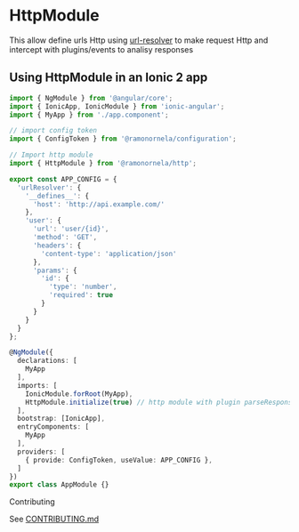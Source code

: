 # HttpModule

This allow define urls Http using [url-resolver](https://github.com/ramonornela/url-resolver) to make request Http and intercept with plugins/events to analisy responses

## Using HttpModule in an Ionic 2 app

```typescript
import { NgModule } from '@angular/core';
import { IonicApp, IonicModule } from 'ionic-angular';
import { MyApp } from './app.component';

// import config token
import { ConfigToken } from '@ramonornela/configuration';

// Import http module
import { HttpModule } from '@ramonornela/http';

export const APP_CONFIG = {
  'urlResolver': {
    '__defines__': {
      'host': 'http://api.example.com/'
    },
    'user': {
      'url': 'user/{id}',
      'method': 'GET',
      'headers': {
        'content-type': 'application/json'
      },
      'params': {
        'id': {
          'type': 'number',
          'required': true
        }
      }
    }
  }
};

@NgModule({
  declarations: [
    MyApp
  ],
  imports: [
    IonicModule.forRoot(MyApp),
    HttpModule.initialize(true) // http module with plugin parseResponse
  ],
  bootstrap: [IonicApp],
  entryComponents: [
    MyApp
  ],
  providers: [
    { provide: ConfigToken, useValue: APP_CONFIG },
  ]
})
export class AppModule {}
```

Contributing

See [CONTRIBUTING.md](https://github.com/ramonornela/http/blob/master/.github/CONTRIBUTING.md)
